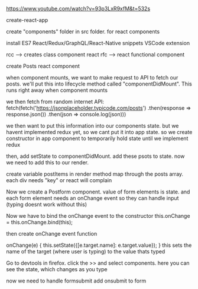 https://www.youtube.com/watch?v=93p3LxR9xfM&t=532s

create-react-app 

create "components" folder in src folder. for react components 

install ES7 React/Redux/GraphQL/React-Native snippets  VSCode extension 

rcc <tab> --> creates class component react 
rfc <tab> --> react functional component 

create Posts react component 

when component mounts, we want to make request to API to fetch our posts. we'll put this into lifecycle method called "componentDidMount". This runs right away when component mounts 

we then fetch from random internet API:
fetch(fetch('https://jsonplaceholder.typicode.com/posts')
        .then(response => response.json())
        .then(json => console.log(json)))

we then want to put this information into our components state. but we havent implemented redux yet, so we cant put it into app state. so we create constructor in app component to temporarily hold state until we implement redux  

then, add setState to componentDidMount. add these psots to state. now we need to add this to our render.

create variable postItems in render method 
map through the posts array. each div needs "key" or react will complain

Now we create a Postform component. value of form elements is state. and each form element needs an onChange event so they can handle input (typing doesnt work without this)

Now we have to bind the onChange event to the constructor 
 this.onChange = this.onChange.bind(this);

then create onChange event function 

onChange(e) {
        this.setState({[e.target.name]: e.target.value});
    }
this sets the name of the target (where user is typing) to the value thats typed 

Go to devtools in firefox. click the >> and select components. here you can see the state, which changes as you type

now we need to handle formsubmit 
add onsubmit to form 